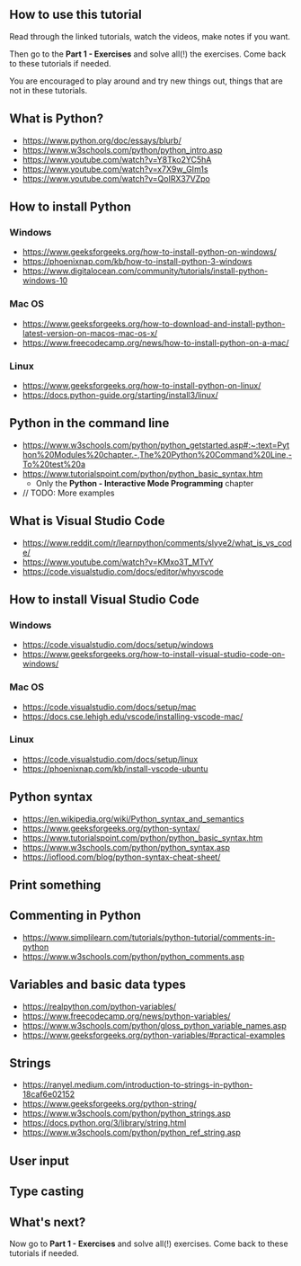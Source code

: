 ## How to use this tutorial

Read through the linked tutorials, watch the videos, make notes if you want.

Then go to the **Part 1 - Exercises** and solve all(!) the exercises. Come back
to these tutorials if needed.

You are encouraged to play around and try new things out, things that are not
in these tutorials.

## What is Python?

- https://www.python.org/doc/essays/blurb/
- https://www.w3schools.com/python/python_intro.asp
- https://www.youtube.com/watch?v=Y8Tko2YC5hA
- https://www.youtube.com/watch?v=x7X9w_GIm1s
- https://www.youtube.com/watch?v=QoIRX37VZpo

## How to install Python

### Windows

- https://www.geeksforgeeks.org/how-to-install-python-on-windows/
- https://phoenixnap.com/kb/how-to-install-python-3-windows
- https://www.digitalocean.com/community/tutorials/install-python-windows-10

### Mac OS

- https://www.geeksforgeeks.org/how-to-download-and-install-python-latest-version-on-macos-mac-os-x/
- https://www.freecodecamp.org/news/how-to-install-python-on-a-mac/

### Linux

- https://www.geeksforgeeks.org/how-to-install-python-on-linux/
- https://docs.python-guide.org/starting/install3/linux/

## Python in the command line

- https://www.w3schools.com/python/python_getstarted.asp#:~:text=Python%20Modules%20chapter.-,The%20Python%20Command%20Line,-To%20test%20a
- https://www.tutorialspoint.com/python/python_basic_syntax.htm
    - Only the **Python - Interactive Mode Programming** chapter
- // TODO: More examples

## What is Visual Studio Code

- https://www.reddit.com/r/learnpython/comments/slyve2/what_is_vs_code/
- https://www.youtube.com/watch?v=KMxo3T_MTvY
- https://code.visualstudio.com/docs/editor/whyvscode

## How to install Visual Studio Code

### Windows

- https://code.visualstudio.com/docs/setup/windows
- https://www.geeksforgeeks.org/how-to-install-visual-studio-code-on-windows/

### Mac OS

- https://code.visualstudio.com/docs/setup/mac
- https://docs.cse.lehigh.edu/vscode/installing-vscode-mac/

### Linux

- https://code.visualstudio.com/docs/setup/linux
- https://phoenixnap.com/kb/install-vscode-ubuntu

## Python syntax

- https://en.wikipedia.org/wiki/Python_syntax_and_semantics
- https://www.geeksforgeeks.org/python-syntax/
- https://www.tutorialspoint.com/python/python_basic_syntax.htm
- https://www.w3schools.com/python/python_syntax.asp
- https://ioflood.com/blog/python-syntax-cheat-sheet/

## Print something

## Commenting in Python

- https://www.simplilearn.com/tutorials/python-tutorial/comments-in-python
- https://www.w3schools.com/python/python_comments.asp

## Variables and basic data types

- https://realpython.com/python-variables/
- https://www.freecodecamp.org/news/python-variables/
- https://www.w3schools.com/python/gloss_python_variable_names.asp
- https://www.geeksforgeeks.org/python-variables/#practical-examples

## Strings

- https://ranyel.medium.com/introduction-to-strings-in-python-18caf6e02152
- https://www.geeksforgeeks.org/python-string/
- https://www.w3schools.com/python/python_strings.asp
- https://docs.python.org/3/library/string.html
- https://www.w3schools.com/python/python_ref_string.asp

## User input

## Type casting

## What's next?

Now go to **Part 1 - Exercises** and solve all(!) exercises. Come back to these
tutorials if needed.